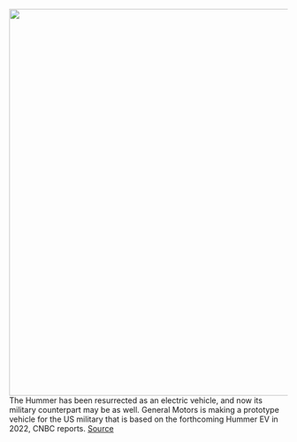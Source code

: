 <img src='https://cdn.vox-cdn.com/thumbor/8eurvBjGd3Qcl567aq1_DMZ129w=/0x0:1268x713/1200x800/filters:focal(533x256:735x458)/cdn.vox-cdn.com/uploads/chorus_image/image/70127839/hummer_ev_reveal_suv_gal_my23_hummer_suv_VP33__1_.0.jpg' width='700px' /><br/>
The Hummer has been resurrected as an electric vehicle, and now its military counterpart may be as well. General Motors is making a prototype vehicle for the US military that is based on the forthcoming Hummer EV in 2022, CNBC reports.
<a href='https://www.theverge.com/2021/11/11/22776324/general-motors-hummer-ev-us-military-prototype-defense'> Source <a/>